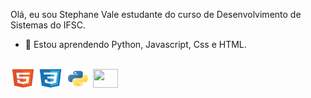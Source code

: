 Olá, eu sou Stephane Vale estudante do curso de Desenvolvimento de Sistemas do IFSC.


- 🌱 Estou aprendendo Python, Javascript, Css e HTML.
<div style="display: inline_block"><br>
  <img align="center" height="30" width="40" src="https://raw.githubusercontent.com/devicons/devicon/master/icons/html5/html5-original.svg"/>
  <img align="center"  height="30" width="40" src="https://raw.githubusercontent.com/devicons/devicon/master/icons/css3/css3-original.svg"/>
  <img align="center"  height="30" width="40" src="https://raw.githubusercontent.com/devicons/devicon/master/icons/python/python-original.svg"/>
   <img align="center" height="30" width="40" src="https://cdn.jsdelivr.net/gh/devicons/devicon/icons/javascript/javascript-original.svg"/>
